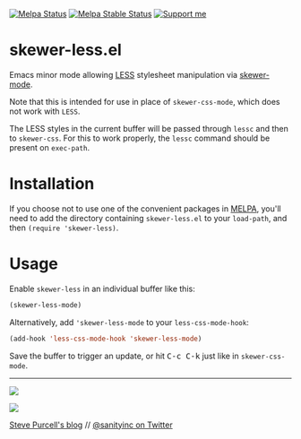 [![Melpa Status](http://melpa.org/packages/skewer-less-badge.svg)](http://melpa.org/#/skewer-less)
[![Melpa Stable Status](http://stable.melpa.org/packages/skewer-less-badge.svg)](http://stable.melpa.org/#/skewer-less)
<a href="https://www.patreon.com/sanityinc"><img alt="Support me" src="https://img.shields.io/badge/Support%20Me-%F0%9F%92%97-ff69b4.svg"></a>

skewer-less.el
==============

Emacs minor mode allowing [LESS](http://lesscss.org) stylesheet
manipulation via [skewer-mode](https://github.com/skeeto/skewer-mode).

Note that this is intended for use in place of `skewer-css-mode`,
which does not work with `LESS`.

The LESS styles in the current buffer will be passed through `lessc`
and then to `skewer-css`.  For this to work properly, the `lessc`
command should be present on `exec-path`.

Installation
=============

If you choose not to use one of the convenient packages in
[MELPA][melpa], you'll need to add the directory containing
`skewer-less.el` to your `load-path`, and then `(require
'skewer-less)`.

Usage
=====

Enable `skewer-less` in an individual buffer like this:

```lisp
(skewer-less-mode)
```

Alternatively, add `'skewer-less-mode` to your `less-css-mode-hook`:

```lisp
(add-hook 'less-css-mode-hook 'skewer-less-mode)
```

Save the buffer to trigger an update, or hit <kbd>C-c C-k</kbd> just
like in `skewer-css-mode`.

[melpa]: http://melpa.org

<hr>

[![](http://api.coderwall.com/purcell/endorsecount.png)](http://coderwall.com/purcell)

[![](http://www.linkedin.com/img/webpromo/btn_liprofile_blue_80x15.png)](http://uk.linkedin.com/in/stevepurcell)

[Steve Purcell's blog](http://www.sanityinc.com/) // [@sanityinc on Twitter](https://twitter.com/sanityinc)
